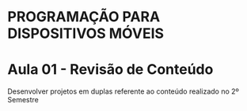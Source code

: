 # PROGRAMAÇÃO PARA DISPOSITIVOS MÓVEIS
# Aula 01 - Revisão de Conteúdo

Desenvolver projetos em duplas referente ao conteúdo realizado no 2º Semestre

